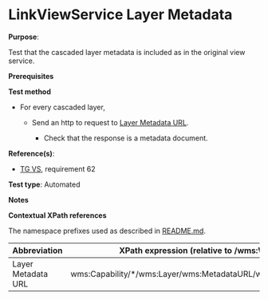 # LinkViewService Layer Metadata

**Purpose**:

Test that the cascaded layer metadata is included as in the original view service.

**Prerequisites**

**Test method**

* For every cascaded layer,

    * Send an http to request to [Layer Metadata URL](#layerMetadataUrl).

        * Check that the response is a metadata document.

**Reference(s)**:

* [TG VS](./README.md#ref_TG_VS), requirement 62

**Test type**: Automated

**Notes**

**Contextual XPath references**

The namespace prefixes used as described in [README.md](./README.md#namespaces).

Abbreviation                                               |  XPath expression (relative to /wms:WMS_Capabilities)
---------------------------------------------------------- | -------------------------------------------------------------------------
Layer Metadata URL<a name="layerMetadataUrl"></a> | wms:Capability/*/wms:Layer/wms:MetadataURL/wms:OnlineResource/@xlink:href